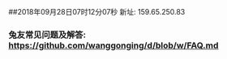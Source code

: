 ##2018年09月28日07时12分07秒 新址: 159.65.250.83
### 兔友常见问题及解答: https://github.com/wanggonging/d/blob/w/FAQ.md

